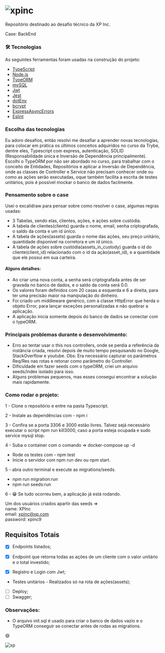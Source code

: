 # ![xpinc](https://user-images.githubusercontent.com/83525738/179291111-63806334-fa2a-45cb-9aec-cba55840fe1e.png)

Repositório destinado ao desafio técnico da XP Inc.

Case: BackEnd <br>

### 🛠 Tecnologias

As seguintes ferramentas foram usadas na construção do projeto:

- [TypeScript](https://www.typescriptlang.org/)
- [Node.js](https://nodejs.org/en/)
- [TypeORM](https://typeorm.io/)
- [mySQL](https://www.mysql.com/)
- [Jwt](https://jwt.io/)
- [Jest](https://jestjs.io/)
- [dotEnv](https://www.npmjs.com/package/dotenv)
- [bcrypt](https://www.npmjs.com/package/bcrypt)
- [ExpressAsyncErrors](https://www.npmjs.com/package/express-async-errors)
- [Eslint](https://eslint.org/)

### Escolha das tecnologias

Eu adoro desafios, então resolvi me desafiar a aprender novas tecnologias, para colocar em prática os últimos conceitos adquiridos no curso da Trybe,
dentre eles, Typescript com express, autenticação, SOLID (Responsabilidade única e Inversão de Dependência principalmente).
Escolhi o TypeORM por não ser abordado no curso, para trabalhar com o conceito de Entidades, Repositórios e aplicar a Inversão de Dependência,
onde as classes de Controller e Service não precisam conhecer onde ou como as ações serão executadas, oque também facilita a escrita de testes unitários,
pois é possível mockar o banco de dados facilmente.

### Pensamento sobre o case

Usei o excalidraw para pensar sobre como resolver o case, algumas regras usadas:

- 3 Tabelas, sendo elas, clientes, ações, e ações sobre custódia.
- A tabela de clientes(clients) guarda o nome, email, senha criptografada, o saldo da conta e um id único.
- A tabela de ações(assets) guarda o nome das ações, seu preço unitário, quantidade disponível na corretora e um id único.
- A tabela de ações sobre custódia(assets_in_custody) guarda o id do cliente(client_id) relacionado com o id da ação(asset_id), e a quantidade que ele possui em sua carteira.

#### Alguns detalhes:

- Ao criar uma nova conta, a senha será criptografada antes de ser gravada no banco de dados, e o saldo da conta será 0.0.
- Os valores foram definidos com 20 casas a esquerda e 6 a direita, para ter uma precisão maior na manipulação do dinheiro.
- Foi criado um middleware genérico, com a classe HttpError que herda o objeto Error, para lançar exceções personalizadas e não quebrar a aplicação.
- A aplicação inicia somente depois do banco de dados se conectar com o typeORM.

### Principais problemas durante o desenvolvimento:

- Erro ao tentar usar o this nos controllers, onde se perdia a referência da instância criada, resolvi depois de muito tempo pesquisando
no Google, StackOverflow e youtube. Obs: Era necessário capturar os parâmetros Req/Res nas rotas e retonar como parâmetro do Controller.
- Dificuldade em fazer seeds com o typeORM, criei um arquivo seeds/index isolado para isso.
- Alguns problemas pequenos, mas esses consegui encontrar a solução mais rapidamente.

### Como rodar o projeto:

1 - Clone o repositório e entre na pasta Typescript.

2 - Instale as dependências com - npm i

3 - Confira se a porta 3306 e 3000 estão livres.
Talvez sejá necessário executar o script npm run kill3000, caso a porta esteja ocupada e sudo service mysql stop.

4 - Suba o container com o comando => docker-compose up -d
- Rode os testes com - npm test
- Inicie o servidor com npm run dev ou npm start.


5 - abra outro terminal e execute as migrations/seeds.

- npm run migration:run <br>
- npm run seeds:run

6 - :grin: Se tudo ocorreu bem, a aplicação já está rodando.

Um dos usuários criados apartir das seeds => <br>
name: XPInc <br>
email: xpinc@xp.com <br>
password: xpinc9

## Requisitos Totais
- [X] Endpoints listados;
- [X] Endpoint que retorna todas as ações de um cliente com o valor unitário e o total investido;

- [X] Registro e Login com Jwt;
-   Testes unitários - Realizados só na rota de ações(assets);
- [ ] Deploy;
- [ ] Swagger;

### Observações:

- O arquivo init.sql é usado para criar o banco de dados vazio e o TypeORM conseguir se conectar antes de rodas as migrations.

:smile: 

![xp](https://user-images.githubusercontent.com/83525738/180625523-f39a7df9-c755-40f8-a072-7a92ec786390.png)
